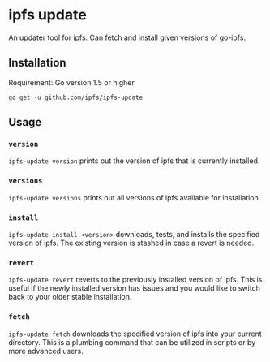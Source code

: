 # ipfs update
An updater tool for ipfs. Can fetch and install given versions of go-ipfs.

## Installation

Requirement: Go version 1.5 or higher

```
go get -u github.com/ipfs/ipfs-update
```

## Usage

### `version`
`ipfs-update version` prints out the version of ipfs that is currently installed.

### `versions`
`ipfs-update versions` prints out all versions of ipfs available for installation.

### `install`
`ipfs-update install <version>` downloads, tests, and installs the specified version
of ipfs. The existing version is stashed in case a revert is needed.

### `revert`
`ipfs-update revert` reverts to the previously installed version of ipfs. This
is useful if the newly installed version has issues and you would like to switch
back to your older stable installation.

### `fetch`
`ipfs-update fetch` downloads the specified version of ipfs into your current
directory. This is a plumbing command that can be utilized in scripts or by
more advanced users.
